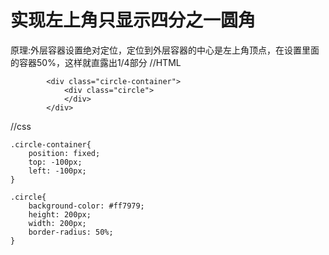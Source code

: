 # 实现左上角只显示四分之一圆角
原理:外层容器设置绝对定位，定位到外层容器的中心是左上角顶点，在设置里面的容器50%，这样就直露出1/4部分
//HTML
```
        <div class="circle-container">
            <div class="circle">
            </div>
        </div>
```

//css
```
.circle-container{
    position: fixed;
    top: -100px;
    left: -100px;
}

.circle{
    background-color: #ff7979;
    height: 200px;
    width: 200px;
    border-radius: 50%;
}
```